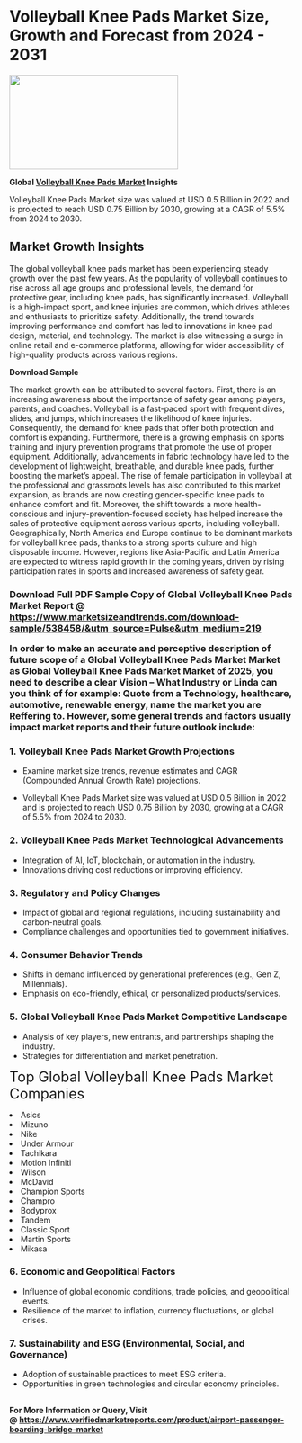 <H1>Volleyball Knee Pads Market Size, Growth and Forecast from 2024 - 2031</H1><img class="aligncenter size-medium wp-image-584254" src="https://thirdeyenews.in/wp-content/uploads/2024/09/Global-Market-Research-300x168.jpeg" alt="" width="300" height="168" /><p><strong>Global&nbsp;<a href="https://www.marketsizeandtrends.com/download-sample/538458/&amp;utm_source=Pulse&amp;utm_medium=219">Volleyball Knee Pads Market</a> Insights</strong></p><p>Volleyball Knee Pads Market size was valued at USD 0.5 Billion in 2022 and is projected to reach USD 0.75 Billion by 2030, growing at a CAGR of 5.5% from 2024 to 2030.</p><p><h2>Market Growth Insights</h2> <p>The global volleyball knee pads market has been experiencing steady growth over the past few years. As the popularity of volleyball continues to rise across all age groups and professional levels, the demand for protective gear, including knee pads, has significantly increased. Volleyball is a high-impact sport, and knee injuries are common, which drives athletes and enthusiasts to prioritize safety. Additionally, the trend towards improving performance and comfort has led to innovations in knee pad design, material, and technology. The market is also witnessing a surge in online retail and e-commerce platforms, allowing for wider accessibility of high-quality products across various regions.</p> <p><strong>Download Sample</strong></p> <p>The market growth can be attributed to several factors. First, there is an increasing awareness about the importance of safety gear among players, parents, and coaches. Volleyball is a fast-paced sport with frequent dives, slides, and jumps, which increases the likelihood of knee injuries. Consequently, the demand for knee pads that offer both protection and comfort is expanding. Furthermore, there is a growing emphasis on sports training and injury prevention programs that promote the use of proper equipment. Additionally, advancements in fabric technology have led to the development of lightweight, breathable, and durable knee pads, further boosting the market’s appeal. The rise of female participation in volleyball at the professional and grassroots levels has also contributed to this market expansion, as brands are now creating gender-specific knee pads to enhance comfort and fit. Moreover, the shift towards a more health-conscious and injury-prevention-focused society has helped increase the sales of protective equipment across various sports, including volleyball. Geographically, North America and Europe continue to be dominant markets for volleyball knee pads, thanks to a strong sports culture and high disposable income. However, regions like Asia-Pacific and Latin America are expected to witness rapid growth in the coming years, driven by rising participation rates in sports and increased awareness of safety gear. <h3></p><p><span class=""><strong>Download Full PDF Sample Copy of Global Volleyball Knee Pads Market Report</strong> @ <a href="https://www.marketsizeandtrends.com/download-sample/538458/&amp;utm_source=Pulse&amp;utm_medium=219" target="_blank">https://www.marketsizeandtrends.com/download-sample/538458/&amp;utm_source=Pulse&amp;utm_medium=219</a></span></p><p>In order to make an accurate and perceptive description of future scope of a Global&nbsp;Volleyball Knee Pads Market Market as Global&nbsp;Volleyball Knee Pads Market Market of 2025, you need to describe a clear Vision &ndash; What Industry or Linda can you think of for example: Quote from a Technology, healthcare, automotive, renewable energy, name the market you are Reffering to. However, some general trends and factors usually impact market reports and their future outlook include:</p><h3>1.&nbsp;<strong>Volleyball Knee Pads Market Growth Projections</strong></h3><ul><li>Examine market size trends, revenue estimates and CAGR (Compounded Annual Growth Rate) projections.</li><li><p>Volleyball Knee Pads Market size was valued at USD 0.5 Billion in 2022 and is projected to reach USD 0.75 Billion by 2030, growing at a CAGR of 5.5% from 2024 to 2030.</p></li></ul><h3>2.&nbsp;<strong>Volleyball Knee Pads Market Technological Advancements</strong></h3><ul><li>Integration of AI, IoT, blockchain, or automation in the industry.</li><li>Innovations driving cost reductions or improving efficiency.</li></ul><h3>3.&nbsp;<strong>Regulatory and Policy Changes</strong></h3><ul><li>Impact of global and regional regulations, including sustainability and carbon-neutral goals.</li><li>Compliance challenges and opportunities tied to government initiatives.</li></ul><h3>4.&nbsp;<strong>Consumer Behavior Trends</strong></h3><ul><li>Shifts in demand influenced by generational preferences (e.g., Gen Z, Millennials).</li><li>Emphasis on eco-friendly, ethical, or personalized products/services.</li></ul><h3>5.&nbsp;<strong>Global Volleyball Knee Pads Market Competitive Landscape</strong></h3><ul><li>Analysis of key players, new entrants, and partnerships shaping the industry.</li><li>Strategies for differentiation and market penetration.</li></ul><p data-pm-slice="1 1 []"><span style="color: inherit; font-family: inherit; font-size: 25px;">Top Global Volleyball Knee Pads Market Companies</span></p><div class="" data-test-id=""><p><li>Asics</li><li> Mizuno</li><li> Nike</li><li> Under Armour</li><li> Tachikara</li><li> Motion Infiniti</li><li> Wilson</li><li> McDavid</li><li> Champion Sports</li><li> Champro</li><li> Bodyprox</li><li> Tandem</li><li> Classic Sport</li><li> Martin Sports</li><li> Mikasa</li></p></div><h3>6.&nbsp;<strong>Economic and Geopolitical Factors</strong></h3><ul><li>Influence of global economic conditions, trade policies, and geopolitical events.</li><li>Resilience of the market to inflation, currency fluctuations, or global crises.</li></ul><h3>7.&nbsp;<strong>Sustainability and ESG (Environmental, Social, and Governance)</strong></h3><ul><li>Adoption of sustainable practices to meet ESG criteria.</li><li>Opportunities in green technologies and circular economy principles.</li></ul><h2><strong style="font-size: 14px;">For More Information or Query, Visit @&nbsp;</strong><a style="background-color: #ffffff; font-size: 14px;" href="https://www.marketsizeandtrends.com/report/volleyball-knee-pads-market/" target="_blank">https://www.verifiedmarketreports.com/product/airport-passenger-boarding-bridge-market</a></h2>

